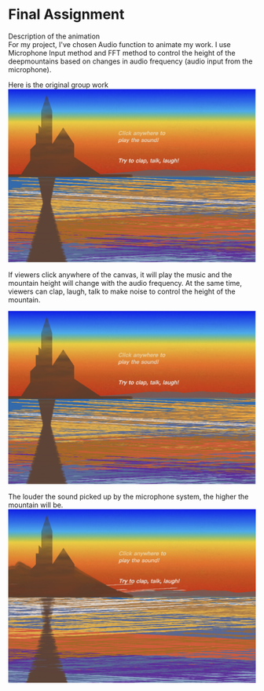 # Final Assignment
Description of the animation\
For my project, I've chosen Audio function to animate my work. I use Microphone Input method and FFT method to control the height of the deepmountains based on changes in audio frequency (audio input from the microphone).

Here is the original group work\
![group work](/assets/groupwork.avif)

If viewers click anywhere of the canvas, it will play the music and the mountain height will change with the audio frequency. At the same time, viewers can clap, laugh, talk to make noise to control the height of the mountain. 

![animation](/assets/animation1.avif)

The louder the sound picked up by the microphone system, the higher the mountain will be.\
![animation](/assets/animation2.avif)
